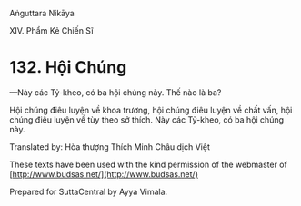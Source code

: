  

Aṅguttara Nikāya

XIV. Phẩm Kẻ Chiến Sĩ

# 132\. Hội Chúng

—Này các Tỷ-kheo, có ba hội chúng này. Thế nào là ba?

Hội chúng điêu luyện về khoa trương, hội chúng điêu luyện về chất vấn, hội chúng điêu luyện về tùy theo sở thích. Này các Tỷ-kheo, có ba hội chúng này.

Translated by: Hòa thượng Thích Minh Châu dịch Việt

These texts have been used with the kind permission of the webmaster of [http://www.budsas.net/](http://www.budsas.net/)

Prepared for SuttaCentral by Ayya Vimala.